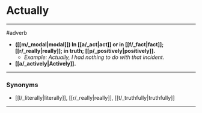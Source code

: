 # Actually
---
#adverb
- **([[m/_modal|modal]]) In [[a/_act|act]] or in [[f/_fact|fact]]; [[r/_really|really]]; in truth; [[p/_positively|positively]].**
	- _Example: Actually, I had nothing to do with that incident._
- **[[a/_actively|Actively]].**
---
### Synonyms
- [[l/_literally|literally]], [[r/_really|really]], [[t/_truthfully|truthfully]]
---
